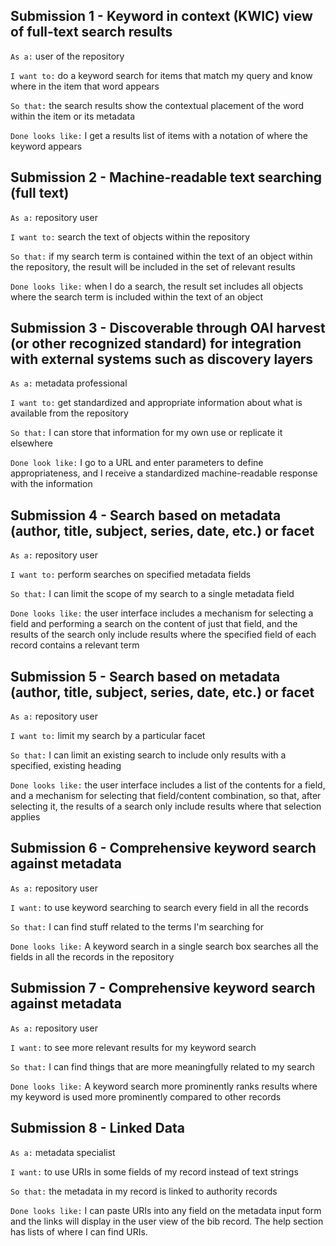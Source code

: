 ## Submission 1 - Keyword in context (KWIC) view of full-text search results
`As a:` user of the repository

`I want to:` do a keyword search for items that match my query and know where in the item that word appears

`So that:` the search results show the contextual placement of the word within the item or its metadata

`Done looks like:` I get a results list of items with a notation of where the keyword appears
	
## Submission 2 - Machine-readable text searching (full text)
`As a:` repository user

`I want to:` search the text of objects within the repository

`So that:` if my search term is contained within the text of an object within the repository, the result will be included in the set of relevant results

`Done looks like:` when I do a search, the result set includes all objects where the search term is included within the text of an object

## Submission 3 - Discoverable through OAI harvest (or other recognized standard) for integration with external systems such as discovery layers
`As a:` metadata professional

`I want to:` get standardized and appropriate information about what is available from the repository

`So that:` I can store that information for my own use or replicate it elsewhere

`Done look like:` I go to a URL and enter parameters to define appropriateness, and I receive a standardized machine-readable response with the information

## Submission 4 - Search based on metadata (author, title, subject, series, date, etc.) or facet
`As a:` repository user

`I want to:` perform searches on specified metadata fields

`So that:` I can limit the scope of my search to a single metadata field

`Done looks like:` the user interface includes a mechanism for selecting a field and performing a search on the content of just that field, and the results of the search only include results where the specified field of each record contains a relevant term

## Submission 5 - Search based on metadata (author, title, subject, series, date, etc.) or facet
`As a:` repository user

`I want to:` limit my search by a particular facet

`So that:` I can limit an existing search to include only results with a specified, existing heading

`Done looks like:` the user interface includes a list of the contents for a field, and a mechanism for selecting that field/content combination, so that, after selecting it, the results of a search only include results where that selection applies

## Submission 6 - Comprehensive keyword search against metadata
`As a:` repository user

`I want:` to use keyword searching to search every field in all the records

`So that:` I can find stuff related to the terms I'm searching for

`Done looks like:` A keyword search in a single search box searches all the fields in all the records in the repository

## Submission 7 - Comprehensive keyword search against metadata
`As a:` repository user

`I want:` to see more relevant results for my keyword search

`So that:` I can find things that are more meaningfully related to my search

`Done looks like:` A keyword search more prominently ranks results where my keyword is used more prominently compared to other records

## Submission 8 - Linked Data
`As a:` metadata specialist

`I want:` to use URIs in some fields of my record instead of text strings

`So that:` the metadata in my record is linked to authority records

`Done looks like:` I can paste URIs into any field on the metadata input form and the links will display in the user view of the bib record. The help section has lists of where I can find URIs.	

